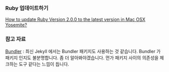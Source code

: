 ### Ruby 업데이트하기

[How to update Ruby Version 2.0.0 to the latest version in Mac OSX Yosemite?](http://stackoverflow.com/questions/38194032/how-to-update-ruby-version-2-0-0-to-the-latest-version-in-mac-osx-yosemite)

### 참고 자료

[Bundler](http://ruby-korea.github.io/bundler-site/v1.5/gemfile.html) : 최신 Jekyll 에서는 Bundler 패키지도 사용하는 것 같습니다. Bundler 가 패키지 인지도 불분명합니다. 좀 더 알아봐야겠습니다. 먼가 패키지 사이의 의존성을 체크하는 도구 같다는 느낌이 듭니다.